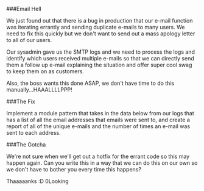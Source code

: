 ###Email Hell

We just found out that there is a bug in production that our e-mail function was iterating errantly and sending duplicate e-mails to many users. We need to fix this quickly but we don't want to send out a mass apology letter to all of our users.

Our sysadmin gave us the SMTP logs and we need to process the logs and identify which users received multiple e-mails so that we can directly send them a follow up e-mail explaining the situation and offer super cool swag to keep them on as customers.

Also, the boss wants this done ASAP, we don't have time to do this manually...HAAALLLLPPP!

###The Fix

Implement a module pattern that takes in the data below from our logs that has a list of all the email addresses that emails were sent to, and create a report of all of the unique e-mails and the number of times an e-mail was sent to each address.

###The Gotcha

We're not sure when we'll get out a hotfix for the errant code so this may happen again. Can you write this in a way that we can do this on our own so we don't have to bother you every time this happens? 

Thaaaaanks :D
0Looking
